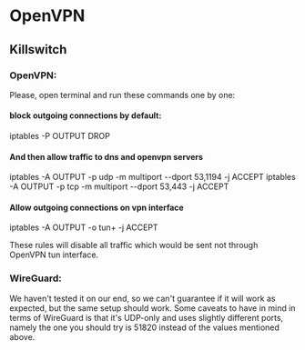 # OpenVPN

## Killswitch
### OpenVPN:

Please, open terminal and run these commands one by one:
#### block outgoing connections by default:
iptables -P OUTPUT DROP

#### And then allow traffic to dns and openvpn servers
iptables -A OUTPUT -p udp -m multiport --dport 53,1194 -j ACCEPT
iptables -A OUTPUT -p tcp -m multiport --dport 53,443 -j ACCEPT

#### Allow outgoing connections on vpn interface
iptables -A OUTPUT -o tun+ -j ACCEPT

These rules will disable all traffic which would be sent not through OpenVPN tun interface.

### WireGuard:

We haven't tested it on our end, so we can't guarantee if it will work as expected, but the same setup should work. Some caveats to have in mind in terms of WireGuard is that it's UDP-only and uses slightly different ports, namely the one you should try is 51820 instead of the values mentioned above.
